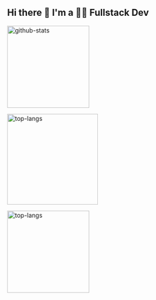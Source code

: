 ## Hi there 👋 I'm a 🧑‍💻 **Fullstack Dev**



<a href="https://github.com/anuraghazra/github-readme-stats#gh-dark-mode-only"><img height=190 src="https://github-readme-stats.vercel.app/api?username=Unkn0wnKisuke&card_width=330&custom_title=GitHub%20Stats&show_icons=true&show=prs_merged&theme=radical&border_color=30363d#gh-dark-mode-only" alt="github-stats" /></a>



<a href="https://github.com/anuraghazra/github-readme-stats#gh-light-mode-only"><img height=210 src="https://github-readme-stats.vercel.app/api/top-langs/?username=Unkn0wnKisuke&size_weight=0.5&count_weight=0.5&card_width=430&langs_count=10&layout=compact&theme=default#gh-light-mode-only" alt="top-langs" /></a>


<a href="https://github.com/anuraghazra/github-readme-stats#gh-dark-mode-only"><img height=190 src="https://github-readme-stats.vercel.app/api/top-langs/?username=Unkn0wnKisuke&size_weight=0.3&count_weight=0.3&card_width=110&langs_count=100&layout=compact&theme=radical&border_color=30363d#gh-dark-mode-only" alt="top-langs" /></a>




<!--
**Unkn0wnKisuke/Unkn0wnKisuke** is a ✨ _special_ ✨ repository because its `README.md` (this file) appears on your GitHub profile.

Here are some ideas to get you started:

- 🔭 I’m currently working on ...
- 🌱 I’m currently learning ...
- 👯 I’m looking to collaborate on ...
- 🤔 I’m looking for help with ...
- 💬 Ask me about ...
- 📫 How to reach me: ...
- 😄 Pronouns: ...
- ⚡ Fun fact: ...
-->

